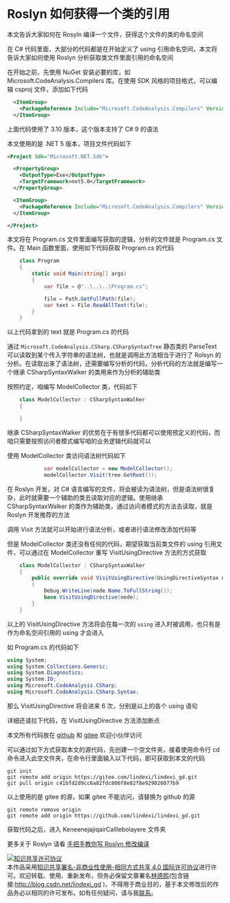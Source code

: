 # Roslyn 如何获得一个类的引用

本文告诉大家如何在 Rosyln 编译一个文件，获得这个文件的类的命名空间

<!--more-->
<!-- CreateTime:2018/7/18 11:31:41 -->

<!-- csdn -->
<!-- 标签：Roslyn,MSBuild,编译器 -->
<!-- 发布 -->

在 C# 代码里面，大部分的代码都是在开始定义了 using 引用命名空间，本文将告诉大家如何使用 Roslyn 分析获取类文件里面引用的命名空间

在开始之前，先使用 NuGet 安装必要的库，如 Microsoft.CodeAnalysis.Compilers 库。在使用 SDK 风格的项目格式，可以编辑 csproj 文件，添加如下代码

```xml
  <ItemGroup>
    <PackageReference Include="Microsoft.CodeAnalysis.Compilers" Version="3.10.0" />
  </ItemGroup>
```

上面代码使用了 3.10 版本，这个版本支持了 C# 9 的语法

本文使用的是 .NET 5 版本，项目文件代码如下

```xml
<Project Sdk="Microsoft.NET.Sdk">

  <PropertyGroup>
    <OutputType>Exe</OutputType>
    <TargetFramework>net5.0</TargetFramework>
  </PropertyGroup>

  <ItemGroup>
    <PackageReference Include="Microsoft.CodeAnalysis.Compilers" Version="3.10.0" />
  </ItemGroup>

</Project>
```

本文将在 Program.cs 文件里面编写获取的逻辑，分析的文件就是 Program.cs 文件。在 Main 函数里面，使用如下代码获取 Program.cs 的代码

```csharp
    class Program
    {
        static void Main(string[] args)
        {
            var file = @"..\..\..\Program.cs";

            file = Path.GetFullPath(file);
            var text = File.ReadAllText(file);
        }
    }
```

以上代码拿到的 text 就是 Program.cs 的代码

通过 `Microsoft.CodeAnalysis.CSharp.CSharpSyntaxTree` 静态类的 ParseText 可以读取到某个传入字符串的语法树，也就是调用此方法相当于进行了 Rolsyn 的分析。在读取出来了语法树，还需要编写分析的代码，分析代码的方法就是编写一个继承 CSharpSyntaxWalker 的类用来作为分析的辅助类

按照约定，咱编写 ModelCollector 类，代码如下

```csharp
    class ModelCollector : CSharpSyntaxWalker
    {

    }
```

继承 CSharpSyntaxWalker 的优势在于有很多代码都可以使用预定义的代码，而咱只需要按照访问者模式编写咱的业务逻辑代码就可以

使用 ModelCollector 类访问语法树代码如下

```csharp
            var modelCollector = new ModelCollector();
            modelCollector.Visit(tree.GetRoot());
```

在 Roslyn 开发，对 C# 语言编写的文件，将会被读为语法树，但是语法树很复杂，此时就需要一个辅助的类去读取对应的逻辑。使用继承 CSharpSyntaxWalker 的类作为辅助类，通过访问者模式的方法去读取，就是 Roslyn 开发推荐的方法

调用 Visit 方法就可以开始进行语法分析，或者进行语法修改添加代码等

但是 ModelCollector 类还没有任何的代码，期望获取当前类文件的 using 引用文件，可以通过在 ModelCollector 重写 VisitUsingDirective 方法的方式获取

```csharp
    class ModelCollector : CSharpSyntaxWalker
    {
        public override void VisitUsingDirective(UsingDirectiveSyntax node)
        {
            Debug.WriteLine(node.Name.ToFullString());
            base.VisitUsingDirective(node);
        }
    }
```

以上的 VisitUsingDirective 方法将会在每一次的 `using` 进入时被调用，也只有是作为命名空间引用的 using 才会进入

如 Program.cs 的代码如下

```csharp
using System;
using System.Collections.Generic;
using System.Diagnostics;
using System.IO;
using Microsoft.CodeAnalysis.CSharp;
using Microsoft.CodeAnalysis.CSharp.Syntax;
```

那么 VisitUsingDirective 将会进来 6 次，分别是以上的各个 using 语句

详细还请拉下代码，在 VisitUsingDirective 方法添加断点

本文所有代码放在 [github](https://github.com/lindexi/lindexi_gd/tree/c41bfd2d9cc6a82fdc806f8e82f8e929026077b9/KeneenejajiqairCalllebolayere) 和 [gitee](https://gitee.com/lindexi/lindexi_gd/tree/c41bfd2d9cc6a82fdc806f8e82f8e929026077b9/KeneenejajiqairCalllebolayere) 欢迎小伙伴访问

可以通过如下方式获取本文的源代码，先创建一个空文件夹，接着使用命令行 cd 命令进入此空文件夹，在命令行里面输入以下代码，即可获取到本文的代码

```
git init
git remote add origin https://gitee.com/lindexi/lindexi_gd.git
git pull origin c41bfd2d9cc6a82fdc806f8e82f8e929026077b9
```

以上使用的是 gitee 的源，如果 gitee 不能访问，请替换为 github 的源

```
git remote remove origin
git remote add origin https://github.com/lindexi/lindexi_gd.git
```

获取代码之后，进入 KeneenejajiqairCalllebolayere 文件夹

更多关于 Roslyn 请看 [手把手教你写 Roslyn 修改编译](https://blog.lindexi.com/post/roslyn.html ) 

<a rel="license" href="http://creativecommons.org/licenses/by-nc-sa/4.0/"><img alt="知识共享许可协议" style="border-width:0" src="https://licensebuttons.net/l/by-nc-sa/4.0/88x31.png" /></a><br />本作品采用<a rel="license" href="http://creativecommons.org/licenses/by-nc-sa/4.0/">知识共享署名-非商业性使用-相同方式共享 4.0 国际许可协议</a>进行许可。欢迎转载、使用、重新发布，但务必保留文章署名[林德熙](http://blog.csdn.net/lindexi_gd)(包含链接:http://blog.csdn.net/lindexi_gd )，不得用于商业目的，基于本文修改后的作品务必以相同的许可发布。如有任何疑问，请与我[联系](mailto:lindexi_gd@163.com)。  
